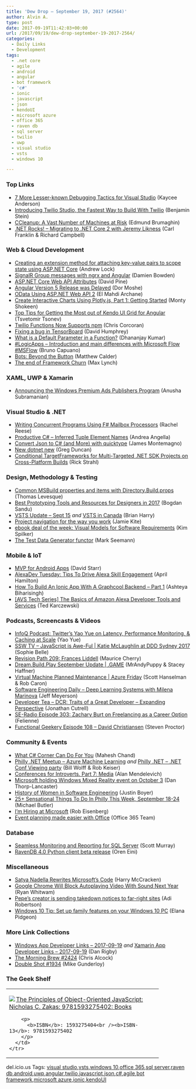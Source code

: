 ```yaml
---
title: 'Dew Drop – September 19, 2017 (#2564)'
author: Alvin A.
type: post
date: 2017-09-19T11:42:03+00:00
url: /2017/09/19/dew-drop-september-19-2017-2564/
categories:
  - Daily Links
  - Development
tags:
  - .net core
  - agile
  - android
  - angular
  - bot framework
  - 'c#'
  - ionic
  - javascript
  - json
  - kendoUI
  - microsoft azure
  - office 365
  - raven db
  - sql server
  - twilio
  - uwp
  - visual studio
  - vsts
  - windows 10

---
```

### <a name="top"></a>Top Links

  * <a href="https://blogs.msdn.microsoft.com/visualstudio/2017/09/18/7-more-lesser-known-debugging-tactics-for-visual-studio/" target="_blank">7 More Lesser-known Debugging Tactics for Visual Studio</a> (Kaycee Anderson)
  * <a href="https://twilioinc.wpengine.com/2017/09/introducing-twilio-studio.html" target="_blank">Introducing Twilio Studio, the Fastest Way to Build With Twilio</a> (Benjamin Stein)
  * <a href="http://blog.talosintelligence.com/2017/09/avast-distributes-malware.html" target="_blank">CCleanup: A Vast Number of Machines at Risk</a> (Edmund Brumaghin)
  * <a href="http://www.dotnetrocks.com/default.aspx?ShowNum=1477" target="_blank">.NET Rocks! &#8211; Migrating to .NET Core 2 with Jeremy Likness</a> (Carl Franklin & Richard Campbell)



### <a name="web"></a>Web & Cloud Development

  * <a href="https://andrewlock.net/creating-an-extension-method-for-attaching-key-value-pairs-to-scope-state-using-asp-net-core/" target="_blank">Creating an extension method for attaching key-value pairs to scope state using ASP.NET Core</a> (Andrew Lock)
  * <a href="https://damienbod.com/2017/09/18/signalr-group-messages-with-ngrx-and-angular/" target="_blank">SignalR Group messages with ngrx and Angular</a> (Damien Bowden)
  * <a href="http://feedproxy.google.com/~r/netCurryRecentArticles/~3/RbN942JDY4k/ShowArticle.aspx" target="_blank">ASP.NET Core Web API Attributes</a> (David Pine)
  * <a href="https://hackernoon.com/angular-version-5-release-was-delayed-e7b5c26b0624?source=rss----3a8144eabfe3---4" target="_blank">Angular Version 5 Release was Delayed</a> (Dor Moshe)
  * <a href="https://dzone.com/articles/odata-using-aspnet-web-api-2?utm_medium=feed&utm_source=feedpress.me&utm_campaign=Feed%3A+dzone%2Fwebdev" target="_blank">OData Using ASP.NET Web API 2</a> (El Mahdi Archane)
  * <a href="https://code.tutsplus.com/tutorials/create-interactive-charts-using-plotlyjs-getting-started--cms-29029" target="_blank">Create Interactive Charts Using Plotly.js, Part 1: Getting Started</a> (Monty Shokeen)
  * <a href="http://www.telerik.com/blogs/top-tips-for-getting-the-most-out-of-kendo-ui-grid-for-angular" target="_blank">Top Tips for Getting the Most out of Kendo UI Grid for Angular</a> (Tsvetomir Tsonev)
  * <a href="https://twilioinc.wpengine.com/2017/09/npm-support-for-twilio-functions.html" target="_blank">Twilio Functions Now Supports npm</a> (Chris Corcoran)
  * <a href="http://blog.humphd.org/fixing-a-bug-in-tensorboard/" target="_blank">Fixing a bug in TensorBoard</a> (David Humphrey)
  * <a href="https://debugmode.net/2017/09/19/easy-javascript-part-3-what-is-a-default-parameter-in-a-function/" target="_blank">What is a Default Parameter in a Function?</a> (Dhananjay Kumar)
  * <a href="http://feedproxy.google.com/~r/elbruno/~3/gEtw24x0CKo/" target="_blank">#LogicApps – Introduction and main differences with Microsoft Flow #MSFlow</a> (Bruno Capuano)
  * <a href="https://borntolearn.mslearn.net/b/mva/posts/bots-beyond-the-button" target="_blank">Bots: Beyond the Button</a> (Matthew Calder)
  * <a href="http://blog.ionic.io/the-end-of-framework-churn/" target="_blank">The end of Framework Churn</a> (Max Lynch)



### <a name="silverlight"></a>XAML, UWP & Xamarin

  * <a href="http://blogs.windows.com/buildingapps/2017/09/18/announcing-windows-premium-ads-publishers-program/?WT.mc_id=DX_MVP4025064" target="_blank">Announcing the Windows Premium Ads Publishers Program</a> (Anusha Subramanian)



### <a name="dotnet"></a>Visual Studio & .NET

  * <a href="http://www.codemag.com/article/1707051?utm_source=twitter&utm_medium=social-owned&utm_campaign=sm-articles" target="_blank">Writing Concurrent Programs Using F# Mailbox Processors</a> (Rachel Reese)
  * <a href="https://www.productivecsharp.com/2017/09/inferred-tuple-element-names/" target="_blank">Productive C# – Inferred Tuple Element Names</a> (Andrea Angella)
  * <a href="https://montemagno.com/convert-json-to-any-language-with-quicktype/" target="_blank">Convert Json to C# (and More) with quicktype</a> (James Montemagno)
  * <a href="https://channel9.msdn.com/coding4fun/blog/New-dotnet-new?WT.mc_id=DX_MVP4025064" target="_blank">New dotnet new</a> (Greg Duncan)
  * <a href="http://feedproxy.google.com/~r/RickStrahl/~3/eXcmVBpfWtc/Conditional-TargetFrameworks-for-MultiTargeted-NET-SDK-Projects-on-CrossPlatform-Builds" target="_blank">Conditional TargetFrameworks for Multi-Targeted .NET SDK Projects on Cross-Platform Builds</a> (Rick Strahl)



### <a name="design"></a>Design, Methodology & Testing

  * <a href="https://www.thomaslevesque.com/2017/09/18/common-msbuild-properties-and-items-with-directory-build-props/" target="_blank">Common MSBuild properties and items with Directory.Build.props</a> (Thomas Levesque)
  * <a href="http://feedproxy.google.com/~r/boogiesbc/~3/a6PjwOouzdo/" target="_blank">Best Prototyping Tools and Resources for Designers in 2017</a> (Bogdan Sandu)
  * <a href="https://blogs.msdn.microsoft.com/bharry/2017/09/18/vsts-update-sept-15/" target="_blank">VSTS Update – Sept 15</a> _and_ <a href="https://blogs.msdn.microsoft.com/bharry/2017/09/18/vsts-in-canada/" target="_blank">VSTS in Canada</a> (Brian Harry)
  * <a href="https://github.com/blog/2434-project-navigation-for-the-way-you-work" target="_blank">Project navigation for the way you work</a> (Jamie Kite)
  * <a href="https://blogs.msdn.microsoft.com/microsoft_press/2017/09/18/ebook-deal-of-the-week-visual-models-for-software-requirements/" target="_blank">ebook deal of the week: Visual Models for Software Requirements</a> (Kim Spilker)
  * <a href="http://blog.ploeh.dk/2017/09/18/the-test-data-generator-functor/" target="_blank">The Test Data Generator functor</a> (Mark Seemann)



### <a name="mobile"></a>Mobile & IoT

  * <a href="http://feedproxy.google.com/~r/ElegantCode/~3/gi8ztDBT39w/" target="_blank">MVP for Android Apps</a> (David Starr)
  * <a href="https://lovemyecho.com/2017/09/18/alexadev-tuesday-tips-drive-alexa-skill-engagement/" target="_blank">AlexaDev Tuesday: Tips To Drive Alexa Skill Engagement</a> (April Hamilton)
  * <a href="http://gonehybrid.com/how-to-build-an-ionic-app-with-a-graphcool-backend-part-1/" target="_blank">How To Build An Ionic App With A Graphcool Backend &#8211; Part 1</a> (Ashteya Biharisingh)
  * <a href="https://developer.amazon.com/blogs/alexa/post/b015c5bd-2b01-4f7f-923e-dd34c998f3d0/avs-tech-series-the-basics-of-amazon-alexa-developer-tools-and-services" target="_blank">[AVS Tech Series] The Basics of Amazon Alexa Developer Tools and Services</a> (Ted Karczewski)



### <a name="podcasts"></a>Podcasts, Screencasts & Videos

  * <a href="http://www.infoq.com/podcasts/yao-yue-twitter-cache?utm_campaign=infoq_content&utm_source=infoq&utm_medium=feed&utm_term=global" target="_blank">InfoQ Podcast: Twitter&#8217;s Yao Yue on Latency, Performance Monitoring, & Caching at Scale</a> (Yao Yue)
  * <a href="https://tv.ssw.com/7314/javascript-is-awe-ful-katie-mclaughlin-at-ddd-sydney-2017" target="_blank">SSW TV &#8211; JavaScript is Awe-Ful | Katie McLaughlin at DDD Sydney 2017</a> (Sophie Belle)
  * <a href="http://revisionpath.simplecast.fm/2074e489" target="_blank">Revision Path 209: Frances Liddell</a> (Maurice Cherry)
  * <a href="https://channel9.msdn.com/Shows/dotGAME/DreamBuildPlay-September-Update?WT.mc_id=DX_MVP4025064" target="_blank">Dream.Build.Play September Update | .GAME</a> (MrAndyPuppy & Stacey Haffner)
  * <a href="https://channel9.msdn.com/Shows/Azure-Friday/Virtual-Machine-Planned-Maintenance?WT.mc_id=DX_MVP4025064" target="_blank">Virtual Machine Planned Maintenance | Azure Friday</a> (Scott Hanselman & Rob Caron)
  * <a href="http://softwareengineeringdaily.com/2017/09/19/deep-learning-systems-with-milena-marinova/" target="_blank">Software Engineering Daily &#8211; Deep Learning Systems with Milena Marinova</a> (Jeff Meyerson)
  * <a href="http://developertea.simplecast.fm/3fe76815" target="_blank">Developer Tea &#8211; DCR: Traits of a Great Developer &#8211; Expanding Perspective</a> (Jonathan Cutrell)
  * <a href="http://feedproxy.google.com/~r/se-radio/~3/0buKP7fc8vo/" target="_blank">SE-Radio Episode 303: Zachary Burt on Freelancing as a Career Option</a> (Felienne)
  * <a href="https://www.functionalgeekery.com/episode-108-david-christiansen/" target="_blank">Functional Geekery Episode 108 – David Christiansen</a> (Steven Proctor)



### <a name="events"></a>Community & Events

  * <a href="http://www.c-sharpcorner.com/article/what-c-sharp-corner-can-do-for-you/" target="_blank">What C# Corner Can Do For You</a> (Mahesh Chand)
  * <a href="https://www.meetup.com/Philly-NET/events/243457579/" target="_blank">Philly .NET Meetup &#8211; Azure Machine Learning</a> _and_ <a href="https://www.meetup.com/Philly-NET/events/243457712/" target="_blank">Philly .NET &#8211; .NET Conf Viewing party</a> (Bill Wolff & Rob Keiser)
  * <a href="https://blog.ailon.org/conferences-for-introverts-part-7-media-4ff479fdfc5?source=rss-7f6a1877be4b------2" target="_blank">Conferences for Introverts. Part 7: Media</a> (Alan Mendelevich)
  * <a href="http://feedproxy.google.com/~r/wmexperts/~3/O9TAlxlkQ1Q/microsoft-holding-windows-mixed-reality-event-october-3" target="_blank">Microsoft holding Windows Mixed Reality event on October 3</a> (Dan Thorp-Lancaster)
  * <a href="https://simpleprogrammer.com/2017/09/18/female-software-engineers/" target="_blank">History of Women in Software Engineering</a> (Justin Boyer)
  * <a href="http://www.uwishunu.com/2017/09/25-sensational-things-philly-week-september-18-24/" target="_blank">25+ Sensational Things To Do In Philly This Week, September 18-24</a> (Michael Butler)
  * <a href="http://eisenbergeffect.bluespire.com/im-hiring-at-microsoft/" target="_blank">I&#8217;m Hiring at Microsoft</a> (Rob Eisenberg)
  * <a href="http://blogs.office.com/en-us/2017/09/18/event-planning-made-easier-with-office/" target="_blank">Event planning made easier with Office</a> (Office 365 Team)



### <a name="sql"></a>Database

  * <a href="http://feedproxy.google.com/~r/MSSQLTips-LatestSqlServerTips/~3/lSL8Cpr6z60/tip.asp" target="_blank">Seamless Monitoring and Reporting for SQL Server</a> (Scott Murray)
  * <a href="http://feedproxy.google.com/~r/AyendeRahien/~3/Px6bMzJ0Luk/ravendb-4-0-python-client-beta-release" target="_blank">RavenDB 4.0 Python client beta release</a> (Oren Eini)



### <a name="misc"></a>Miscellaneous

  * <a href="https://www.fastcompany.com/40457458/satya-nadella-rewrites-microsofts-code?utm_content=buffer361f9&utm_medium=social&utm_source=twitter.com&utm_campaign=buffer" target="_blank">Satya Nadella Rewrites Microsoft’s Code</a> (Harry McCracken)
  * <a href="https://www.extremetech.com/internet/255946-google-chrome-will-block-autoplaying-video-sound-next-year" target="_blank">Google Chrome Will Block Autoplaying Video With Sound Next Year</a> (Ryan Whitwam)
  * <a href="https://www.theverge.com/2017/9/18/16329348/pepe-matt-furie-legal-takedown-alt-right-the-donald" target="_blank">Pepe’s creator is sending takedown notices to far-right sites</a> (Adi Robertson)
  * <a href="http://blogs.windows.com/windowsexperience/2017/09/18/windows-10-tip-set-family-features-windows-10-pc/?WT.mc_id=DX_MVP4025064" target="_blank">Windows 10 Tip: Set up family features on your Windows 10 PC</a> (Elana Pidgeon)



### <a name="links"></a>More Link Collections

  * <a href="https://www.windowsappdev.com/2017/09/windows-app-developer-links-2017-09-19/" target="_blank">Windows App Developer Links &#8211; 2017-09-19</a> _and_ <a href="https://www.allaboutxamarin.com/2017/09/xamarin-app-developer-links-2017-09-19/" target="_blank">Xamarin App Developer Links &#8211; 2017-09-19</a> (Dan Rigby)
  * <a href="http://feedproxy.google.com/~r/ReflectivePerspective/~3/ramzEtjLeqw/" target="_blank">The Morning Brew #2424</a> (Chris Alcock)
  * <a href="https://afreshcup.com/home/2017/09/19/double-shot-1934.html" target="_blank">Double Shot #1934</a> (Mike Gunderloy)



### <a name="shelf"></a>The Geek Shelf

<div class="wlWriterEditableSmartContent" id="scid:7dc1bd33-94bd-46fd-a20b-0131235bcd47:68d78274-1a4b-4ae5-a1ae-e5ef33fa2552" style="margin: 0px; padding: 0px; float: none; display: inline;">
  <table cellspacing="0" cellpadding="2" width="400" border="0" unselectable="on">
    <tr>
      <td valign="top" width="400">
        <p>
          <a title="The Principles of Object-Oriented JavaScript: Nicholas C. Zakas: 9781593275402: Books" href="http://www.amazon.com/exec/obidos/ASIN/1593275404/amavin-20"><img data-recalc-dims="1" decoding="async" src="https://i0.wp.com/images-na.ssl-images-amazon.com/images/I/51LaEcUOGKL._AC_US218_.jpg?w=660&#038;ssl=1" border="0" align="left" style="float:left" />The Principles of Object-Oriented JavaScript: Nicholas C. Zakas: 9781593275402: Books</a>
        </p>
        
        <p>
          <b>ISBN</b>: 1593275404<br /><b>ISBN-13</b>: 9781593275402
        </p>
      </td>
    </tr>
  </table>
</div>



<div class="wlWriterEditableSmartContent" id="scid:77ECF5F8-D252-44F5-B4EB-D463C5396A79:461773bd-3bb0-402e-941d-aae9effb76ea" style="margin: 0px; padding: 0px; float: none; display: inline;">
  del.icio.us Tags: <a href="http://del.icio.us/popular/visual+studio" rel="tag">visual studio</a>,<a href="http://del.icio.us/popular/vsts" rel="tag">vsts</a>,<a href="http://del.icio.us/popular/windows+10" rel="tag">windows 10</a>,<a href="http://del.icio.us/popular/office+365" rel="tag">office 365</a>,<a href="http://del.icio.us/popular/sql+server" rel="tag">sql server</a>,<a href="http://del.icio.us/popular/raven+db" rel="tag">raven db</a>,<a href="http://del.icio.us/popular/android" rel="tag">android</a>,<a href="http://del.icio.us/popular/uwp" rel="tag">uwp</a>,<a href="http://del.icio.us/popular/angular" rel="tag">angular</a>,<a href="http://del.icio.us/popular/twilio" rel="tag">twilio</a>,<a href="http://del.icio.us/popular/javascript" rel="tag">javascript</a>,<a href="http://del.icio.us/popular/json" rel="tag">json</a>,<a href="http://del.icio.us/popular/c%23" rel="tag">c#</a>,<a href="http://del.icio.us/popular/agile" rel="tag">agile</a>,<a href="http://del.icio.us/popular/bot+framework" rel="tag">bot framework</a>,<a href="http://del.icio.us/popular/microsoft+azure" rel="tag">microsoft azure</a>,<a href="http://del.icio.us/popular/ionic" rel="tag">ionic</a>,<a href="http://del.icio.us/popular/kendoUI" rel="tag">kendoUI</a>
</div>